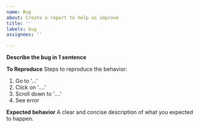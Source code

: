```yaml
---
name: Bug
about: Create a report to help us improve
title: ''
labels: bug
assignees: ''

---
```


**Describe the bug in 1 sentence**

**To Reproduce**
Steps to reproduce the behavior:
1. Go to '...'
2. Click on '....'
3. Scroll down to '....'
4. See error

**Expected behavior**
A clear and concise description of what you expected to happen.
